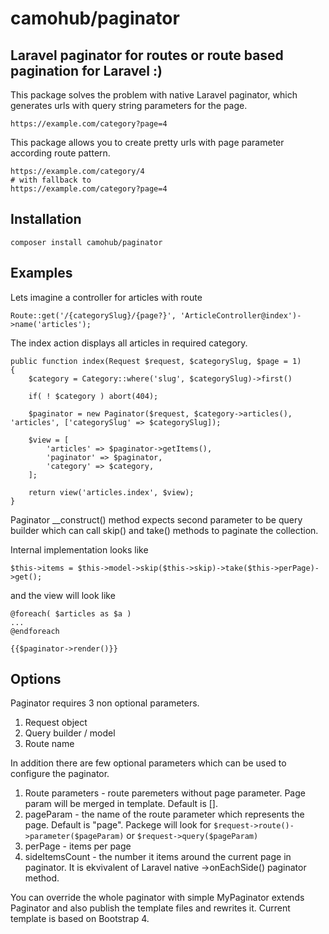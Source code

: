 # camohub/paginator
## Laravel paginator for routes or route based pagination for Laravel :)

This package solves the problem with native Laravel paginator, 
which generates urls with query string parameters for the page.

```$xslt
https://example.com/category?page=4
```

This package allows you to create pretty urls 
with page parameter according route pattern.

```$xslt
https://example.com/category/4
# with fallback to
https://example.com/category?page=4
```

Installation
------------
```
composer install camohub/paginator
```

Examples
------------

Lets imagine a controller for articles with route
```$php
Route::get('/{categorySlug}/{page?}', 'ArticleController@index')->name('articles');
```
The index action displays all articles in required category.

```$php
public function index(Request $request, $categorySlug, $page = 1)
{
    $category = Category::where('slug', $categorySlug)->first()
    
    if( ! $category ) abort(404);
    
    $paginator = new Paginator($request, $category->articles(), 'articles', ['categorySlug' => $categorySlug]);

    $view = [
        'articles' => $paginator->getItems(),
        'paginator' => $paginator,
        'category' => $category,
    ];

    return view('articles.index', $view);
}
```
Paginator __construct() method expects second parameter to be query builder
which can call skip() and take() methods to paginate the collection.

Internal implementation looks like
```$php
$this->items = $this->model->skip($this->skip)->take($this->perPage)->get();
```
and the view will look like
```$php
@foreach( $articles as $a ) 
... 
@endforeach 

{{$paginator->render()}}
```

Options
-----------

Paginator requires 3 non optional parameters. 
1. Request object
2. Query builder / model
3. Route name

In addition there are few optional parameters which can be used to configure the paginator.
1. Route parameters - route paremeters without page parameter. Page param will be merged in template. Default is [].
2. pageParam - the name of the route parameter which represents the page. Default is "page".
Packege will look for `$request->route()->parameter($pageParam)` or `$request->query($pageParam)`
3. perPage - items per page
4. sideItemsCount - the number it items around the current page in paginator. It is ekvivalent 
of Laravel native ->onEachSide() paginator method. 

You can override the whole paginator with simple MyPaginator extends Paginator 
and also publish the template files and rewrites it. 
Current template is based on Bootstrap 4.
